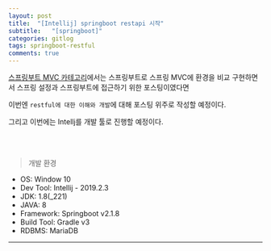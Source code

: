 ```yaml
---
layout: post
title:  "[Intellij] springboot restapi 시작"
subtitle:   "[springboot]"
categories: gitlog
tags: springboot-restful
comments: true
---
```



[스프링부트 MVC 카테고리](https://linked2ev.github.io/gitlog/2019/08/15/springboot-mvc-1-%EC%8A%A4%ED%94%84%EB%A7%81%EB%B6%80%ED%8A%B8-MVC-%EC%8B%9C%EC%9E%91%ED%95%98%EA%B8%B0/)에서는 스프링부트로 스프링 MVC에 환경을 비교 구현하면서 스프링 설정과 스프링부트에 접근하기 위한 포스팅이였다면

이번엔 `restful에 대한 이해와 개발`에 대해 포스팅 위주로 작성할 예정이다. 

그리고 이번에는 Intellj를 개발 툴로 진행할 예정이다.

<br><br>


> 개발 환경

- OS: Window 10
- Dev Tool: Intellij - 2019.2.3
- JDK: 1.8(_221)
- JAVA: 8
- Framework: Springboot v2.1.8
- Build Tool: Gradle v3
- RDBMS: MariaDB
---

